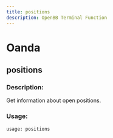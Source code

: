 ```yaml
---
title: positions
description: OpenBB Terminal Function
---
```


# Oanda

## positions

### Description: 

Get information about open positions.

### Usage: 
```python
usage: positions
```



